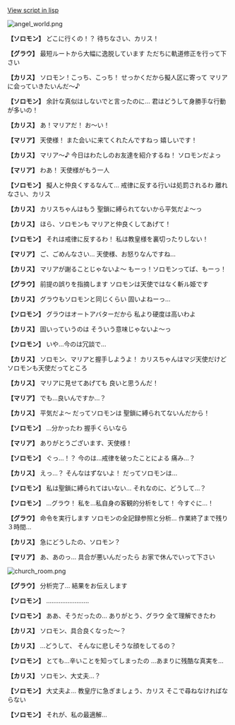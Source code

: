 [View script in lisp](../scripts/100213090.txt)

![angel_world.png](../images/backgrounds/angel_world.png)

**【ソロモン】**
どこに行くの！？
待ちなさい、カリス！

**【グラウ】**
最短ルートから大幅に逸脱しています
ただちに軌道修正を行って下さい

**【カリス】**
ソロモン！こっち、こっち！
せっかくだから擬人区に寄って
マリアに会っていきたいんだ～♪

**【ソロモン】**
余計な真似はしないでと言ったのに…
君はどうして身勝手な行動が多いの！

**【カリス】**
あ！マリアだ！
お～い！

**【マリア】**
天使様！
また会いに来てくれたんですねっ
嬉しいです！

**【カリス】**
マリア～♪
今日はわたしのお友達を紹介するね！
ソロモンだよっ

**【マリア】**
わあ！
天使様がもう一人

**【ソロモン】**
擬人と仲良くするなんて…
戒律に反する行いは処罰されるわ
離れなさい、カリス

**【カリス】**
カリスちゃんはもう
聖鎖に縛られてないから平気だよ～っ

**【カリス】**
ほら、ソロモンも
マリアと仲良くしてあげて！

**【ソロモン】**
それは戒律に反するわ！
私は教皇様を裏切ったりしない！

**【マリア】**
ご、ごめんなさい…
天使様、お怒りなんですね…

**【カリス】**
マリアが謝ることじゃないよ～
もーっ！ソロモンってば、もーっ！

**【グラウ】**
前提の誤りを指摘します
ソロモンは天使ではなく斬ル姫です

**【カリス】**
グラウもソロモンと同じくらい
固いよねーっ…

**【ソロモン】**
グラウはオートアバターだから
私より硬度は高いわよ

**【カリス】**
固いっていうのは
そういう意味じゃないよ～っ

**【ソロモン】**
いや…今のは冗談で…

**【カリス】**
ソロモン、マリアと握手しようよ！
カリスちゃんはマジ天使だけど
ソロモンも天使だってところ

**【カリス】**
マリアに見せてあげても
良いと思うんだ！

**【マリア】**
でも…良いんですか…？

**【カリス】**
平気だよ～
だってソロモンは
聖鎖に縛られてないんだから！

**【ソロモン】**
…分かったわ
握手くらいなら

**【マリア】**
ありがとうございます、天使様！

**【ソロモン】**
ぐっ…！？
今のは…戒律を破ったことによる
痛み…？

**【カリス】**
えっ…？
そんなはずないよ！
だってソロモンは…

**【ソロモン】**
私は聖鎖に縛られてはいない…
それなのに、どうして…？

**【ソロモン】**
…グラウ！
私を…私自身の客観的分析をして！
今すぐに…！

**【グラウ】**
命令を実行します
ソロモンの全記録参照と分析…
作業終了まで残り３時間…

**【カリス】**
急にどうしたの、ソロモン？

**【マリア】**
あ、あのっ…
具合が悪いんだったら
お家で休んでいって下さい

![church_room.png](../images/backgrounds/church_room.png)

**【グラウ】**
分析完了…
結果をお伝えします

**【ソロモン】**
……………………

**【ソロモン】**
ああ、そうだったの…
ありがとう、グラウ
全て理解できたわ

**【カリス】**
ソロモン、具合良くなった～？

**【カリス】**
…どうして、
そんなに悲しそうな顔をしてるの？

**【ソロモン】**
とても…辛いことを知ってしまったの
…あまりに残酷な真実を…

**【カリス】**
ソロモン、大丈夫…？

**【ソロモン】**
大丈夫よ…
教皇庁に急ぎましょう、カリス
そこで尋ねなければならない

**【ソロモン】**
それが、私の最適解…